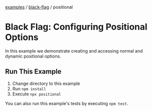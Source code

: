 [examples][1] / [black-flag][2] / positional

# Black Flag: Configuring Positional Options

In this example we demonstrate creating and accessing normal and dynamic
positional options.

## Run This Example

1. Change directory to this example
2. Run `npm install`
3. Execute `npx positional`

You can also run this example's tests by executing `npm test`.

[1]: ../../README.md
[2]: ../README.md
